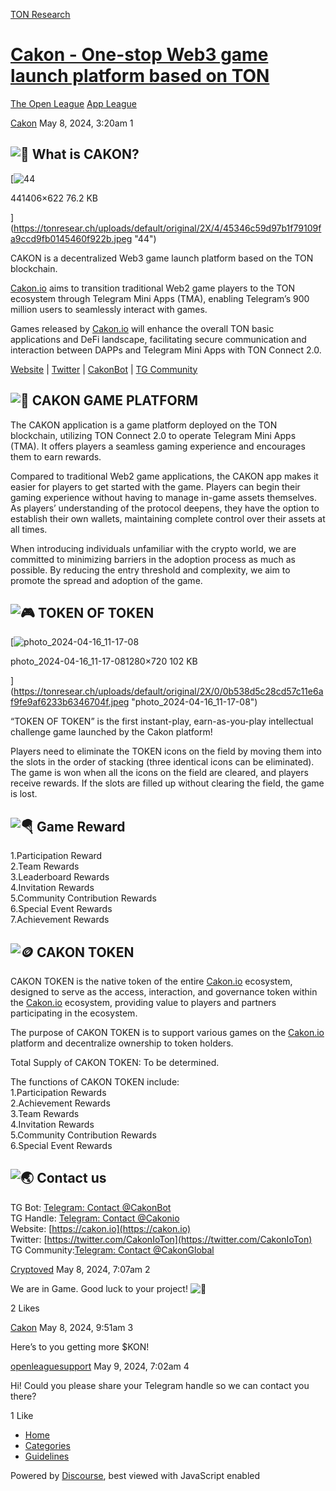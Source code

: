 [TON Research](/)

# [Cakon - One-stop Web3 game launch platform based on TON](/t/cakon-one-stop-web3-game-launch-platform-based-on-ton/16533)

[The Open League](/c/the-open-league/app-leaderboard/58)  [App League](/c/the-open-league/app-leaderboard/58) 

    

[Cakon](https://tonresear.ch/u/Cakon)   May 8, 2024, 3:20am  1

## [](#gem-what-is-cakon-1)![:gem:](https://tonresear.ch/images/emoji/twitter/gem.png?v=12 ":gem:") What is CAKON?

[![44](https://tonresear.ch/uploads/default/optimized/2X/4/45346c59d97b1f79109fa9ccd9fb0145460f922b_2_690x305.jpeg)

441406×622 76.2 KB

](https://tonresear.ch/uploads/default/original/2X/4/45346c59d97b1f79109fa9ccd9fb0145460f922b.jpeg "44")

CAKON is a decentralized Web3 game launch platform based on the TON blockchain.

[Cakon.io](http://Cakon.io) aims to transition traditional Web2 game players to the TON ecosystem through Telegram Mini Apps (TMA), enabling Telegram’s 900 million users to seamlessly interact with games.

Games released by [Cakon.io](http://Cakon.io) will enhance the overall TON basic applications and DeFi landscape, facilitating secure communication and interaction between DAPPs and Telegram Mini Apps with TON Connect 2.0.

[Website](https://cakon.io) | [Twitter](https://twitter.com/CakonIoTon) | [CakonBot](https://t.me/CakonBot) | [TG Community](https://t.me/CakonGlobal)

## [](#floppy_disk-cakon-game-platform-2)![:floppy_disk:](https://tonresear.ch/images/emoji/twitter/floppy_disk.png?v=12 ":floppy_disk:") CAKON GAME PLATFORM

The CAKON application is a game platform deployed on the TON blockchain, utilizing TON Connect 2.0 to operate Telegram Mini Apps (TMA). It offers players a seamless gaming experience and encourages them to earn rewards.

Compared to traditional Web2 game applications, the CAKON app makes it easier for players to get started with the game. Players can begin their gaming experience without having to manage in-game assets themselves. As players’ understanding of the protocol deepens, they have the option to establish their own wallets, maintaining complete control over their assets at all times.

When introducing individuals unfamiliar with the crypto world, we are committed to minimizing barriers in the adoption process as much as possible. By reducing the entry threshold and complexity, we aim to promote the spread and adoption of the game.

## [](#video_game-token-of-token-3)![:video_game:](https://tonresear.ch/images/emoji/twitter/video_game.png?v=12 ":video_game:") TOKEN OF TOKEN

[![photo_2024-04-16_11-17-08](https://tonresear.ch/uploads/default/optimized/2X/0/0b538d5c28cd57c11e6af9fe9af6233b6346704f_2_690x388.jpeg)

photo\_2024-04-16\_11-17-081280×720 102 KB

](https://tonresear.ch/uploads/default/original/2X/0/0b538d5c28cd57c11e6af9fe9af6233b6346704f.jpeg "photo_2024-04-16_11-17-08")

“TOKEN OF TOKEN” is the first instant-play, earn-as-you-play intellectual challenge game launched by the Cakon platform!

Players need to eliminate the TOKEN icons on the field by moving them into the slots in the order of stacking (three identical icons can be eliminated). The game is won when all the icons on the field are cleared, and players receive rewards. If the slots are filled up without clearing the field, the game is lost.

## [](#parachute-game-reward-4)![:parachute:](https://tonresear.ch/images/emoji/twitter/parachute.png?v=12 ":parachute:") Game Reward

1.Participation Reward  
2.Team Rewards  
3.Leaderboard Rewards  
4.Invitation Rewards  
5.Community Contribution Rewards  
6.Special Event Rewards  
7.Achievement Rewards

## [](#coin-cakon-token-5)![:coin:](https://tonresear.ch/images/emoji/twitter/coin.png?v=12 ":coin:") CAKON TOKEN

CAKON TOKEN is the native token of the entire [Cakon.io](http://Cakon.io) ecosystem, designed to serve as the access, interaction, and governance token within the [Cakon.io](http://Cakon.io) ecosystem, providing value to players and partners participating in the ecosystem.

The purpose of CAKON TOKEN is to support various games on the [Cakon.io](http://Cakon.io) platform and decentralize ownership to token holders.

Total Supply of CAKON TOKEN: To be determined.

The functions of CAKON TOKEN include:  
1.Participation Rewards  
2.Achievement Rewards  
3.Team Rewards  
4.Invitation Rewards  
5.Community Contribution Rewards  
6.Special Event Rewards

## [](#earth_asia-contact-us-6)![:earth_asia:](https://tonresear.ch/images/emoji/twitter/earth_asia.png?v=12 ":earth_asia:") Contact us

TG Bot: [Telegram: Contact @CakonBot](https://t.me/CakonBot)  
TG Handle: [Telegram: Contact @Cakonio](https://t.me/Cakonio)  
Website: [https://cakon.io](https://cakon.io)  
Twitter: [https://twitter.com/CakonIoTon](https://twitter.com/CakonIoTon)  
TG Community:[Telegram: Contact @CakonGlobal](https://t.me/CakonGlobal)

 

[Cryptoved](https://tonresear.ch/u/Cryptoved) May 8, 2024, 7:07am  2

We are in Game. Good luck to your project! ![:wave:](https://tonresear.ch/images/emoji/twitter/wave.png?v=12 ":wave:")

  2 Likes

[Cakon](https://tonresear.ch/u/Cakon) May 8, 2024, 9:51am  3

Here’s to you getting more $KON!

 

[openleaguesupport](https://tonresear.ch/u/openleaguesupport) May 9, 2024, 7:02am  4

Hi! Could you please share your Telegram handle so we can contact you there?

  1 Like

*   [Home](/)
*   [Categories](/categories)
*   [Guidelines](/guidelines)

Powered by [Discourse](https://www.discourse.org), best viewed with JavaScript enabled